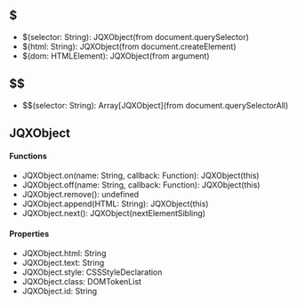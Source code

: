 ## $
- \$(selector: String): JQXObject(from document.querySelector)
- \$(html: String): JQXObject(from document.createElement)
- \$(dom: HTMLElement): JQXObject(from argument)
## $$
- \$$(selector: String): Array[JQXObject](from document.querySelectorAll)
## JQXObject
#### Functions
- JQXObject.on(name: String, callback: Function): JQXObject(this)
- JQXObject.off(name: String, callback: Function): JQXObject(this)
- JQXObject.remove(): undefined
- JQXObject.append(HTML: String): JQXObject(this)
- JQXObject.next(): JQXObject(nextElementSibling)
#### Properties
- JQXObject.html: String
- JQXObject.text: String
- JQXObject.style: CSSStyleDeclaration
- JQXObject.class: DOMTokenList
- JQXObject.id: String
